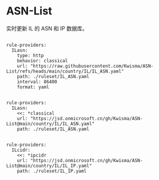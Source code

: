 
# ASN-List

实时更新 IL 的 ASN 和 IP 数据库。

<pre><code class="language-javascript">
rule-providers:
  ILasn:
    type: http
    behavior: classical
    url: "https://raw.githubusercontent.com/Kwisma/ASN-List/refs/heads/main/country/IL/IL_ASN.yaml"
    path: ./ruleset/IL_ASN.yaml
    interval: 86400
    format: yaml
</code></pre>

<pre><code class="language-javascript">
rule-providers:
  ILasn:
    <<: *classical
    url: "https://jsd.onmicrosoft.cn/gh/Kwisma/ASN-List@main/country/IL/IL_ASN.yaml"
    path: ./ruleset/IL_ASN.yaml
</code></pre>

<pre><code class="language-javascript">
rule-providers:
  ILcidr:
    <<: *ipcidr
    url: "https://jsd.onmicrosoft.cn/gh/Kwisma/ASN-List@main/country/IL/IL_IP.yaml"
    path: ./ruleset/IL_IP.yaml
</code></pre>